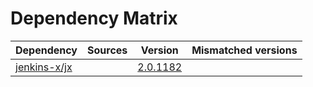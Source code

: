# Dependency Matrix

Dependency | Sources | Version | Mismatched versions
---------- | ------- | ------- | -------------------
[jenkins-x/jx](https://github.com/jenkins-x/jx.git) |  | [2.0.1182](https://github.com/jenkins-x/jx/releases/tag/v2.0.1182) | 
